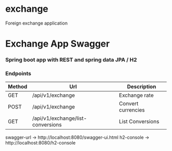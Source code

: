 # exchange
Foreign exchange application

# Exchange App Swagger

### Spring boot app with REST and spring data JPA / H2

### Endpoints

|Method | 	Url		| 	Description |
|-------| ------- | ----------- |
|GET| 	/api/v1/exchange	   | 	Exchange rate |
|POST| /api/v1/exchange|	Convert currencies|
|GET| /api/v1/exchange/list-conversions| 	List Conversions|

swagger-url -> http://localhost:8080/swagger-ui.html
h2-console  -> http://localhost:8080/h2-console